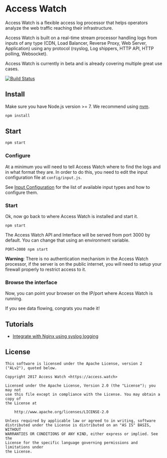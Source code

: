 # Access Watch

Access Watch is a flexible access log processor that helps operators analyze the web traffic reaching their infrastructure.

Access Watch is built on a real-time stream processor handling logs from inputs of any type (CDN, Load Balancer, Reverse Proxy, Web Server, Application) using any protocol (rsyslog, Log shippers, HTTP API, HTTP polling, Websocket).

Access Watch is currently in beta and is already covering multiple great use cases.

[![Build Status](https://travis-ci.org/access-watch/access-watch.svg?branch=master)](https://travis-ci.org/access-watch/access-watch)

## Install

Make sure you have Node.js version >= 7. We recommend using [nvm](https://github.com/creationix/nvm).

```bash
npm install
```

## Start

```bash
npm start
```

### Configure

At a minimum you will need to tell Access Watch where to find the logs and in what format they are. In order to do this, you need to edit the input configuration file at `config/input.js`.

See [Input Configuration](./docs/input.md) for the list of available input types and how to configure them.

### Start

Ok, now go back to where Access Watch is installed and start it.

```shell
npm start
```

The Access Watch API and Interface will be served from port 3000 by default. You can change that using an environment variable.

```shell
PORT=3000 npm start
```

**Warning**: There is no authentication mechanism in the Access Watch processor, if the server is on the public internet, you will need to setup your firewall properly to restrict access to it.

### Browse the interface

Now, you can point your browser on the IP/port where Access Watch is running.

If you see data flowing, congrats you made it!

## Tutorials

 - [Integrate with Nginx using syslog logging](https://access.watch/documentation/nginx)

## License

```
This software is licensed under the Apache License, version 2 ("ALv2"), quoted below.

Copyright 2017 Access Watch <https://access.watch>

Licensed under the Apache License, Version 2.0 (the "License"); you may not
use this file except in compliance with the License. You may obtain a copy of
the License at

    http://www.apache.org/licenses/LICENSE-2.0

Unless required by applicable law or agreed to in writing, software
distributed under the License is distributed on an "AS IS" BASIS, WITHOUT
WARRANTIES OR CONDITIONS OF ANY KIND, either express or implied. See the
License for the specific language governing permissions and limitations under
the License.
```
